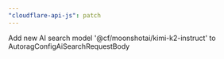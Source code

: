 ```yaml
---
"cloudflare-api-js": patch
---
```


Add new AI search model '@cf/moonshotai/kimi-k2-instruct' to AutoragConfigAiSearchRequestBody